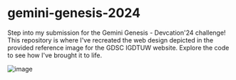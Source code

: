 # gemini-genesis-2024
Step into my submission for the Gemini Genesis - Devcation'24 challenge! This repository is where I've recreated the web design depicted in the provided reference image for the GDSC IGDTUW website. Explore the code to see how I've brought it to life.

![image](https://github.com/user-attachments/assets/27742ba3-b643-4b88-b2ca-d4606c237ebf)

